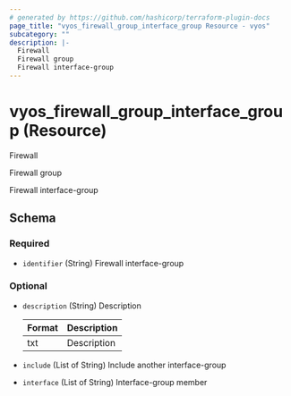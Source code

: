 ```yaml
---
# generated by https://github.com/hashicorp/terraform-plugin-docs
page_title: "vyos_firewall_group_interface_group Resource - vyos"
subcategory: ""
description: |-
  Firewall
  Firewall group
  Firewall interface-group
---
```


# vyos_firewall_group_interface_group (Resource)

Firewall

Firewall group

Firewall interface-group



<!-- schema generated by tfplugindocs -->
## Schema

### Required

- `identifier` (String) Firewall interface-group

### Optional

- `description` (String) Description

    |  Format  |  Description  |
    |----------|---------------|
    |  txt  |  Description  |
- `include` (List of String) Include another interface-group
- `interface` (List of String) Interface-group member
